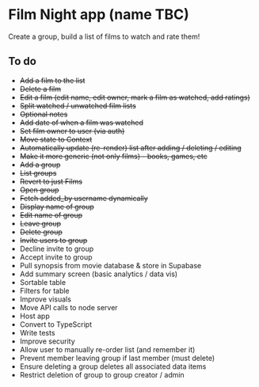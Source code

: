 # Film Night app (name TBC)

Create a group, build a list of films to watch and rate them!

## To do

- ~~Add a film to the list~~
- ~~Delete a film~~
- ~~Edit a film (edit name, edit owner, mark a film as watched, add ratings)~~
- ~~Split watched / unwatched film lists~~
- ~~Optional notes~~
- ~~Add date of when a film was watched~~
- ~~Set film owner to user (via auth)~~
- ~~Move state to Context~~
- ~~Automatically update (re-render) list after adding / deleting / editing~~
- ~~Make it more generic (not only films) - books, games, etc~~
- ~~Add a group~~
- ~~List groups~~
- ~~Revert to just Films~~
- ~~Open group~~
- ~~Fetch added_by username dynamically~~
- ~~Display name of group~~
- ~~Edit name of group~~
- ~~Leave group~~
- ~~Delete group~~
- ~~Invite users to group~~
- Decline invite to group
- Accept invite to group
- Pull synopsis from movie database & store in Supabase
- Add summary screen (basic analytics / data vis)
- Sortable table
- Filters for table
- Improve visuals
- Move API calls to node server
- Host app
- Convert to TypeScript
- Write tests
- Improve security
- Allow user to manually re-order list (and remember it)
- Prevent member leaving group if last member (must delete)
- Ensure deleting a group deletes all associated data items
- Restrict deletion of group to group creator / admin
